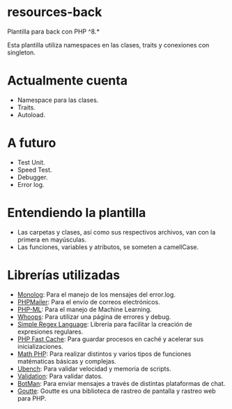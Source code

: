 # resources-back
Plantilla para back con PHP ^8.*

Esta plantilla utiliza namespaces en las clases, traits y conexiones con singleton.

# Actualmente cuenta
  - Namespace para las clases.
  - Traits.
  - Autoload.

# A futuro
  - Test Unit.
  - Speed Test.
  - Debugger.
  - Error log.

# Entendiendo la plantilla
  - Las carpetas y clases, así como sus respectivos archivos, van con la primera en mayúsculas.
  - Las funciones, variables y atributos, se someten a camellCase.

# Librerías utilizadas
  - <a href="https://github.com/Seldaek/monolog" taget="_BLANK">Monolog</a>: Para el manejo de los mensajes del error.log.
  - <a href="https://github.com/PHPMailer/PHPMailer" taget="_BLANK">PHPMailer</a>: Para el envío de correos electrónicos.
  - <a href="https://php-ml.readthedocs.io/en/latest/" taget="_BLANK">PHP-ML</a>: Para el manejo de Machine Learning.
  - <a href="https://github.com/filp/whoops" taget="_BLANK">Whoops</a>: Para utilizar una página de errores y debug.
  - <a href="https://github.com/SimpleRegex/SRL-PHP" taget="_BLANK">Simple Regex Language</a>: Librería para facilitar la creación de expresiones regulares.
  - <a href="https://github.com/PHPSocialNetwork/phpfastcache" taget="_BLANK">PHP Fast Cache</a>: Para guardar procesos en caché y acelerar sus inicializaciones.
  - <a href="https://github.com/markrogoyski/math-php" taget="_BLANK">Math PHP</a>: Para realizar distintos y varios tipos de funciones matématicas básicas y complejas.
  - <a href="https://github.com/devster/ubench" taget="_BLANK">Ubench</a>: Para validar velocidad y memoria de scripts.
  - <a href="https://github.com/Respect/Validation" taget="_BLANK">Validation</a>: Para validar datos.
  - <a href="https://botman.io/2.0/welcome" taget="_BLANK">BotMan</a>: Para enviar mensajes a través de distintas plataformas de chat.
  - <a href="https://github.com/FriendsOfPHP/Goutte" taget="_BLANK">Goutte</a>: Goutte es una biblioteca de rastreo de pantalla y rastreo web para PHP.